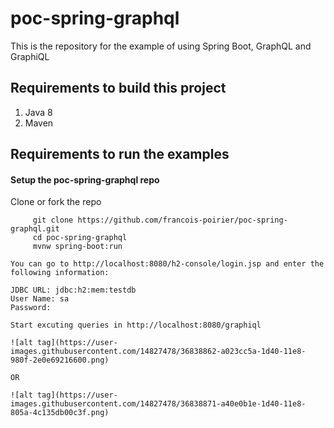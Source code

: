 # poc-spring-graphql
This is the repository for the example of using Spring Boot, GraphQL and GraphiQL 


## Requirements to build this project

1.    Java 8
2.    Maven

## Requirements to run the examples

#### Setup the poc-spring-graphql repo

Clone or fork the repo
```
     git clone https://github.com/francois-poirier/poc-spring-graphql.git
     cd poc-spring-graphql
     mvnw spring-boot:run
```
```
You can go to http://localhost:8080/h2-console/login.jsp and enter the following information:

JDBC URL: jdbc:h2:mem:testdb
User Name: sa
Password:
```
```
Start excuting queries in http://localhost:8080/graphiql

![alt tag](https://user-images.githubusercontent.com/14827478/36838862-a023cc5a-1d40-11e8-980f-2e0e69216600.png)

OR

![alt tag](https://user-images.githubusercontent.com/14827478/36838871-a40e0b1e-1d40-11e8-805a-4c135db00c3f.png)

